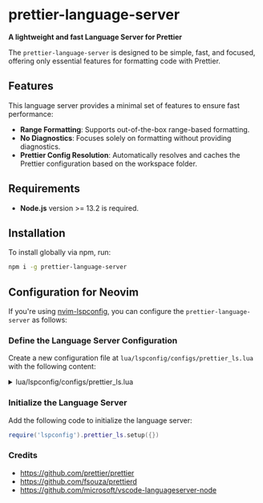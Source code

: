 # prettier-language-server

**A lightweight and fast Language Server for Prettier**

The `prettier-language-server` is designed to be simple, fast, and focused, offering only essential features for formatting code with Prettier.

## Features

This language server provides a minimal set of features to ensure fast performance:

- **Range Formatting**: Supports out-of-the-box range-based formatting.
- **No Diagnostics**: Focuses solely on formatting without providing diagnostics.
- **Prettier Config Resolution**: Automatically resolves and caches the Prettier configuration based on the workspace folder.

## Requirements

- **Node.js** version >= 13.2 is required.

## Installation

To install globally via npm, run:

```sh
npm i -g prettier-language-server
```

## Configuration for Neovim

If you're using [nvim-lspconfig](https://github.com/neovim/nvim-lspconfig), you can configure the `prettier-language-server` as follows:

### Define the Language Server Configuration

Create a new configuration file at `lua/lspconfig/configs/prettier_ls.lua` with the following content:

<details>
<summary>lua/lspconfig/configs/prettier_ls.lua</summary>

```lua
local root_file = {
  '.prettierrc',
  '.prettierrc.json',
  '.prettierrc.yml',
  '.prettierrc.yaml',
  '.prettierrc.json5',
  '.prettierrc.js',
  'prettier.config.js',
  '.prettierrc.mjs',
  'prettier.config.mjs',
  '.prettierrc.cjs',
  'prettier.config.cjs',
  '.prettierrc.toml',
}

return {
  default_config = {
    cmd = { 'prettier-language-server' },
    filetypes = {
      'javascript',
      'javascriptreact',
      'typescript',
      'typescriptreact',
      'vue',
      'css',
      'scss',
      'less',
      'html',
      'json',
      'jsonc',
      'yaml',
      'markdown',
      'markdown.mdx',
      'graphql',
      'handlebars',
    },
    root_dir = function(fname)
      local util = require('lspconfig.util')

      root_file = util.insert_package_json(root_file, 'prettier', fname)
      return util.root_pattern(unpack(root_file))(fname)
    end,
  },
}
```

</details>

### Initialize the Language Server

Add the following code to initialize the language server:

```lua
require('lspconfig').prettier_ls.setup({})
```

### Credits

- https://github.com/prettier/prettier
- https://github.com/fsouza/prettierd
- https://github.com/microsoft/vscode-languageserver-node
